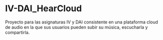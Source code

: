 # IV-DAI_HearCloud
Proyecto para las asignaturas IV y DAI consistente en una plataforma cloud de audio en la que sus usuarios pueden subir su música, escucharla y compartirla.
